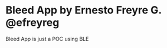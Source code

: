 Bleed App by Ernesto Freyre G. 
@efreyreg
==============================

Bleed App is just a POC using BLE
